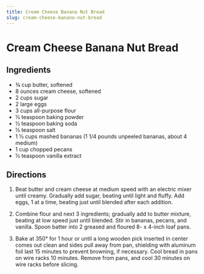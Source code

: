 ```yaml
---
title: Cream Cheese Banana Nut Bread
slug: cream-cheese-banana-nut-bread
---
```


# Cream Cheese Banana Nut Bread

## Ingredients

- 3⁄4 cup butter, softened
- 8 ounces cream cheese, softened
- 2 cups sugar
- 2 large eggs
- 3 cups all-purpose flour
- 1⁄2 teaspoon baking powder
- 1⁄2 teaspoon baking soda
- 1⁄2 teaspoon salt
- 1 1⁄2 cups mashed bananas (1 1/4 pounds unpeeled bananas, about 4 medium)
- 1 cup chopped pecans
- 1⁄2 teaspoon vanilla extract

## Directions

1. Beat butter and cream cheese at medium speed with an electric mixer until creamy. Gradually add sugar, beating until light and fluffy. Add eggs, 1 at a time, beating just until blended after each addition.

2. Combine flour and next 3 ingredients; gradually add to butter mixture, beating at low speed just until blended. Stir in bananas, pecans, and vanilla. Spoon batter into 2 greased and floured 8- x 4-inch loaf pans.

3. Bake at 350° for 1 hour or until a long wooden pick inserted in center comes out clean and sides pull away from pan, shielding with aluminum foil last 15 minutes to prevent browning, if necessary. Cool bread in pans on wire racks 10 minutes. Remove from pans, and cool 30 minutes on wire racks before slicing.